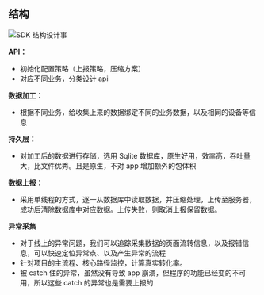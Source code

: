 



## 结构



![SDK 结构设计](https://raw.githubusercontent.com/xiaomanwong/static_file/master/images/%E6%9C%AA%E5%91%BD%E5%90%8D%E6%96%87%E4%BB%B6.jpg)事

**API：**

* 初始化配置策略（上报策略，压缩方案）
* 对应不同业务，分类设计 api

**数据加工：**

* 根据不同业务，给收集上来的数据绑定不同的业务数据，以及相同的设备等信息

**持久层：**

* 对加工后的数据进行存储，选用 Sqlite 数据库，原生好用，效率高，吞吐量大，比文件优秀。且是原生，不对 app 增加额外的包体积

**数据上报：**

* 采用单线程的方式，逐一从数据库中读取数据，并压缩处理，上传至服务器，成功后清除数据库中对应数据。上传失败，则取消上报保留数据。

**异常采集**

* 对于线上的异常问题，我们可以追踪采集数据的页面流转信息，以及报错信息，可以快速定位异常点、以及产生异常的流程
* 针对项目的主流程、核心路径监控，计算真实转化率。
* 被 catch 住的异常，虽然没有导致 app 崩溃，但程序的功能已经变的不可用，所以这些 catch 的异常也是需要上报的

